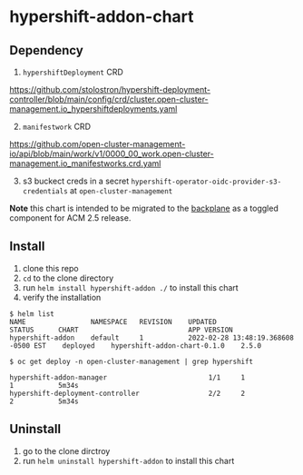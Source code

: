 # hypershift-addon-chart

## Dependency
1. `hypershiftDeployment` CRD

https://github.com/stolostron/hypershift-deployment-controller/blob/main/config/crd/cluster.open-cluster-management.io_hypershiftdeployments.yaml

2. `manifestwork` CRD

https://github.com/open-cluster-management-io/api/blob/main/work/v1/0000_00_work.open-cluster-management.io_manifestworks.crd.yaml

3. s3 buckect creds in a secret `hypershift-operator-oidc-provider-s3-credentials`  at `open-cluster-management`


**Note** this chart is intended to be migrated to the [backplane](https://github.com/stolostron/backplane-operator/tree/main/pkg/templates/charts) as a toggled component for ACM 2.5 release.


## Install

1. clone this repo
2. `cd` to the clone directory
3. run `helm install hypershift-addon ./` to install this chart
4. verify the installation
```
$ helm list
NAME            	NAMESPACE	REVISION	UPDATED                             	STATUS  	CHART                       	APP VERSION
hypershift-addon	default  	1       	2022-02-28 13:48:19.368608 -0500 EST	deployed	hypershift-addon-chart-0.1.0	2.5.0

$ oc get deploy -n open-cluster-management | grep hypershift

hypershift-addon-manager                         1/1     1            1           5m34s
hypershift-deployment-controller                 2/2     2            2           5m34s
```

## Uninstall
1. go to the clone dirctroy
2. run `helm uninstall hypershift-addon` to install this chart
